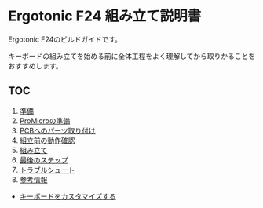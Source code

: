 # Ergotonic F24 組み立て説明書

Ergotonic F24のビルドガイドです。

キーボードの組み立てを始める前に全体工程をよく理解してから取りかることをおすすめします。

## TOC

1. [準備](01_preparation.md)  
2. [ProMicroの準備](02_promicro.md)
3. [PCBへのパーツ取り付け](03_soldering_pcb.md)
4. [組立前の動作確認](04_operation_check.md)
5. [組み立て](05_assembly.md)
6. [最後のステップ](06_final_step.md)
7. [トラブルシュート](07_troubleshoot.md)
8. [参考情報](08_reference.md)

- [キーボードをカスタマイズする](09_customize.md)
  


